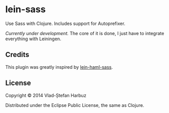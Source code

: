 # lein-sass
Use Sass with Clojure. Includes support for Autoprefixer.

*Currently under development.* The core of it is done, I just have to integrate everything with Leiningen.

## Credits
This plugin was greatly inspired by [lein-haml-sass](https://github.com/rtircher/lein-haml-sass).

## License
Copyright © 2014 Vlad-Ștefan Harbuz

Distributed under the Eclipse Public License, the same as Clojure.
